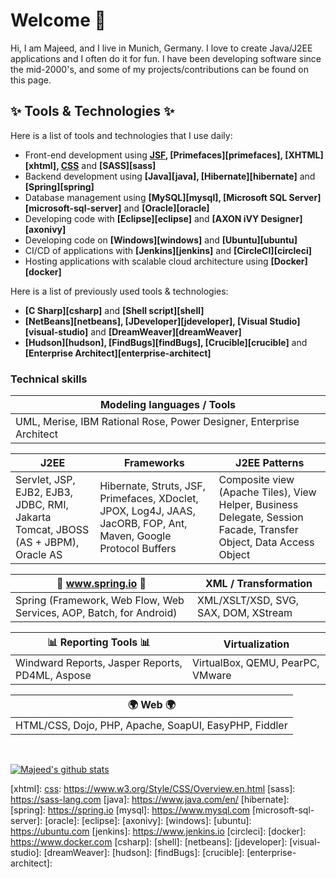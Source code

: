 # Welcome 👋 

Hi, I am Majeed, and I live in Munich, Germany. I love to create Java/J2EE applications and I often do it for fun. I have been developing software since the mid-2000's, and some of my projects/contributions can be found on this page.

## ✨ Tools & Technologies ✨ 

Here is a list of tools and technologies that I use daily:

- Front-end development using **[JSF][jsf], [Primefaces][primefaces], [XHTML][xhtml], [CSS][css]** and **[SASS][sass]**
- Backend development using **[Java][java], [Hibernate][hibernate]** and **[Spring][spring]**
- Database management using **[MySQL][mysql], [Microsoft SQL Server][microsoft-sql-server]** and **[Oracle][oracle]**
- Developing code with **[Eclipse][eclipse]** and **[AXON iVY Designer][axonivy]**
- Developing code on **[Windows][windows]** and **[Ubuntu][ubuntu]**
- CI/CD of applications with **[Jenkins][jenkins]** and **[CircleCI][circleci]**
- Hosting applications with scalable cloud architecture using **[Docker][docker]**

Here is a list of previously used tools & technologies:

- **[C Sharp][csharp]** and **[Shell script][shell]** 
- **[NetBeans][netbeans], [JDeveloper][jdeveloper], [Visual Studio][visual-studio]** and **[DreamWeaver][dreamWeaver]**
- **[Hudson][hudson], [FindBugs][findBugs], [Crucible][crucible]** and **[Enterprise Architect][enterprise-architect]**

### Technical skills 

| Modeling languages / Tools |
|---|
| UML, Merise, IBM Rational Rose, Power Designer, Enterprise Architect |

| J2EE | Frameworks | J2EE Patterns |
|---|---|---|
| Servlet, JSP, EJB2, EJB3, JDBC, RMI, Jakarta Tomcat, JBOSS (AS + JBPM), Oracle AS | Hibernate, Struts, JSF, Primefaces, XDoclet, JPOX, Log4J, JAAS, JacORB, FOP, Ant, Maven, Google Protocol Buffers | Composite view (Apache Tiles), View Helper, Business Delegate, Session Facade, Transfer Object, Data Access Object |

| :leaves: www.spring.io :leaves: | XML / Transformation |
|---|---|
| Spring (Framework, Web Flow, Web Services, AOP, Batch, for Android) | XML/XSLT/XSD, SVG, SAX, DOM, XStream |

| :bar_chart: Reporting Tools :bar_chart: | Virtualization |
|---|---|
| Windward Reports, Jasper Reports, PD4ML, Aspose | VirtualBox, QEMU, PearPC, VMware |

| :earth_africa: Web :earth_africa: |
|---|
| HTML/CSS, Dojo, PHP, Apache, SoapUI, EasyPHP, Fiddler |

<br />

[![Majeed's github stats](https://github-readme-stats.vercel.app/api?username=majeed-hm&show_icons=true)](https://github.com/majeed-hm/)


[css]: https://www.w3.org/Style/CSS/Overview.en.html
[jsf]: 
[primefaces]: 
[xhtml]: 
[css]: https://www.w3.org/Style/CSS/Overview.en.html
[sass]: https://sass-lang.com
[java]: https://www.java.com/en/
[hibernate]: 
[spring]: https://spring.io
[mysql]: https://www.mysql.com
[microsoft-sql-server]: 
[oracle]: 
[eclipse]: 
[axonivy]: 
[windows]: 
[ubuntu]: https://ubuntu.com
[jenkins]: https://www.jenkins.io
[circleci]: 
[docker]: https://www.docker.com
[csharp]: 
[shell]: 
[netbeans]: 
[jdeveloper]: 
[visual-studio]: 
[dreamWeaver]: 
[hudson]: 
[findBugs]: 
[crucible]: 
[enterprise-architect]: 
